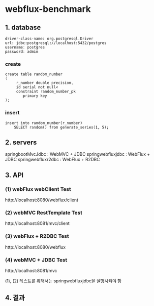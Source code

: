 # webflux-benchmark

## 1. database
    driver-class-name: org.postgresql.Driver
    url: jdbc:postgresql://localhost:5432/postgres
    username: postgres
    password: admin

### create
```
create table random_number
(
     r_number double precision,
     id serial not null<
     constraint random_number_pk
        primary key
);
```
### insert
```
insert into random_number(r_number)
    SELECT random() from generate_series(1, 5);
```

## 2. servers
springbootMvcJdbc : WebMVC + JDBC
springwebfluxjdbc : WebFlux + JDBC
springwebfluxr2dbc : WebFlux + R2DBC

## 3. API

### (1) webFlux webClient Test
http://localhost:8080/webflux/client

### (2) webMVC RestTemplate Test
http://localhost:8081/mvc/client

### (3) webFlux + R2DBC Test
http://localhost:8080/webflux

### (4) webMVC + JDBC Test
http://localhost:8081/mvc

(1), (2) 테스트를 위해서는 springwebfluxjdbc을 실행시켜야 함

## 4. 결과





